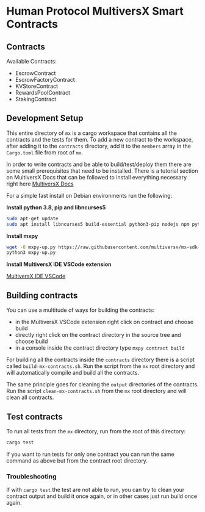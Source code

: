 # Human Protocol MultiversX Smart Contracts

## Contracts

Available Contracts:

- EscrowContract
- EscrowFactoryContract
- KVStoreContract
- RewardsPoolContract
- StakingContract

## Development Setup

This entire directory of `mx` is a cargo workspace that contains all the contracts and the tests for them. To add a new
contract to the workspace, after adding it to the `contracts` directory, add it to the `members` array in the
`Cargo.toml` file from root of `mx`.

In order to write contracts and be able to build/test/deploy them there are some small prerequisites that need to be
installed. There is a tutorial section on MultiversX Docs that can be followed to install everything necessary right
here [MultiversX Docs](https://docs.multiversx.com/developers/tutorials/your-first-dapp#software-prerequisites)

For a simple fast install on Debian environments run the following:

**Install python 3.8, pip and libncurses5**

```bash
sudo apt-get update
sudo apt install libncurses5 build-essential python3-pip nodejs npm python3.8-venv
```

**Install mxpy**

```bash
wget -O mxpy-up.py https://raw.githubusercontent.com/multiversx/mx-sdk-py-cli/main/mxpy-up.py
python3 mxpy-up.py
```

**Install MultiversX IDE VSCode extension**

[MultiversX IDE VSCode](https://marketplace.visualstudio.com/items?itemName=Elrond.vscode-elrond-ide)

## Building contracts

You can use a multitude of ways for building the contracts:

- in the MultiversX VSCode extension right click on contract and choose build
- directly right click on the contract directory in the source tree and choose build
- in a console inside the contract directory type `mxpy contract build`

For building all the contracts inside the `contracts` directory there is a script called `build-mx-contracts.sh`.
Run the script from the `mx` root directory and will automatically compile and build all the contracts.

The same principle goes for cleaning the `output` directories of the contracts. Run the script `clean-mx-contracts.sh`
from the `mx` root directory and will clean all contracts.

## Test contracts

To run all tests from the `mx` directory, run from the root of this directory:

```bash
cargo test
```

If you want to run tests for only one contract you can run the same command as above but from the contract root
directory.

### Troubleshooting

If with `cargo test` the test are not able to run, you can try to clean your contract output and build it once again,
or in other cases just run build once again.
